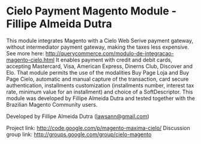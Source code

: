 # **Cielo Payment Magento Module - Fillipe Almeida Dutra**

This module integrates Magento with a Cielo Web Serive payment gateway, without intermediator payment gateway, making the taxes less expensive. See more here: http://querycommerce.com/modulo-de-integracao-magento-cielo.html It enables payment with credit and debit cards, accepting Mastercard, Visa, American Express, Dinerns Club, Discover and Elo. That module permits the use of the modalities Buy Page Loja and Buy Page Cielo, automatic and manual capture of the transaction, card secure authentication, installments customization (installments number, interest tax rate, minimum value for an installment) and choice of a SoftDescriptor. This module was developed by Fillipe Almeida Dutra and tested together with the Brazilian Magento Community users. 

Developed by Fillipe Almeida Dutra (lawsann@gmail.com) 

Project link: http://code.google.com/p/magento-maxima-cielo/ 
Discussion group link: http://groups.google.com/group/cielo-magento 